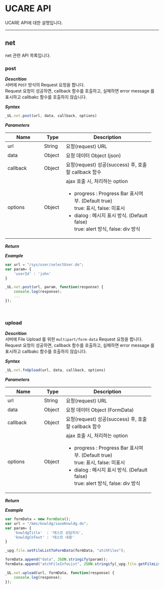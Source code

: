 # UCARE API
UCARE API에 대한 설명입니다.  

---

## net

net 관련 API 목록입니다.

### post

***Descrition***  
서버에 `POST` 방식의 Request 요청을 합니다.  
Request 요청이 성공하면, callback 함수를 호출하고, 실패하면 error message 를 표시하고 callbakc 함수를 호출하지 않습니다.

***Syntax***  
```js
_UL.net.post(url, data, callback, options)
```

***Parameters***  

<table style="width:95%">
    <colgroup>
        <col style="width: 25%;"/>
        <col style="width: 15%;"/>
        <col style="*"/>
    </colgroup>
    <thead>
        <tr>
            <th>Name</th>
            <th>Type</th>
            <th>Description</th>
        </tr>
    </thead>
    <tbody>
        <tr>
            <td>url</td>
            <td>String</td>
            <td>요청(request) URL</td>
        </tr>
        <tr>
            <td>data</td>
            <td>Object</td>
            <td>요청 데이터 Object (json)</td>
        </tr>
        <tr>
            <td>callback</td>
            <td>Object</td>
            <td>요청(request) 성공(success) 후, 호출할 callback 함수</td>
        </tr>
        <tr>
            <td>options</td>
            <td>Object</td>
            <td>ajax 호출 시, 처리하는 option 
                <ul>
                  <li>progress : Progress Bar 표시여부. (Default true) <br /> true: 표시, false: 미표시</li>
                  <li>dialog : 메시지 표시 방식. (Default false) <br /> true: alert 방식, false: div 방식</li>
                </ul>
            </td>
        </tr>
    </tbody>
</table>

***Return***

***Example***

```js
var url = "/sys/user/selectUser.do";
var param= {
    'userId' : 'john'
}

_UL.net.post(url, param, function(response) {
    console.log(response);
    ...
});
```
<br />

### upload

***Descrition***  
서버에 File Upload 를 위한 `multipart/form-data` Request 요청을 합니다.  
Request 요청이 성공하면, callback 함수를 호출하고, 실패하면 error message 를 표시하고 callbakc 함수를 호출하지 않습니다.

***Syntax***  
```js
_UL.net.fnUpload(url, data, callback, options)
```

***Parameters***  

<table style="width:95%">
    <colgroup>
        <col style="width: 25%;"/>
        <col style="width: 15%;"/>
        <col style="*"/>
    </colgroup>
    <thead>
        <tr>
            <th>Name</th>
            <th>Type</th>
            <th>Description</th>
        </tr>
    </thead>
    <tbody>
        <tr>
            <td>url</td>
            <td>String</td>
            <td>요청(request) URL</td>
        </tr>
        <tr>
            <td>data</td>
            <td>Object</td>
            <td>요청 데이터 Object (FormData)</td>
        </tr>
        <tr>
            <td>callback</td>
            <td>Object</td>
            <td>요청(request) 성공(success) 후, 호출할 callback 함수</td>
        </tr>
        <tr>
            <td>options</td>
            <td>Object</td>
            <td>ajax 호출 시, 처리하는 option 
                <ul>
                  <li>progress : Progress Bar 표시여부. (Default true) <br /> true: 표시, false: 미표시</li>
                  <li>dialog : 메시지 표시 방식. (Default false) <br /> true: alert 방식, false: div 방식</li>
                </ul>
            </td>
        </tr>
    </tbody>
</table>

***Return***

***Example***

```js
var formData = new FormData();
var url = "/kms/knwldg/saveKnwldg.do";
var param= {
    'knwldgTitle'  : '테스트 상담지식',
    'knwldgCnText' : '테스트 내용'
}

_upg.file.setFileListToFormData(formData, "atchFiles");

formData.append("data", JSON.stringify(param));
formData.append("atchFileInfoList", JSON.stringify(_upg.file.getFileList()));

_UL.net.upload(url, formData, function(response) {
    console.log(response);
});
```
<br />
